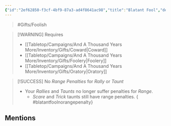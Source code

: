 ```yaml
---
{"id":"2ef62850-f3cf-4bf9-87a3-ad4f8641ac98","title":"Blatant Fool","description":"Anyone, near or far, can cleary make you out to be a fool.","publish":true,"date_created":"Saturday, March 30th 2024, 10:51:26 pm","date_modified":"Friday, April 19th 2024, 6:23:27 pm","cssclasses":["mado-heading"],"path":"Tabletop/Campaigns/And A Thousand Years More/Inventory/Gifts/Blatant Fool.md","permalink":"/tabletop/campaigns/and-a-thousand-years-more/inventory/gifts/blatant-fool/","PassFrontmatter":true}
---
```



> #Gifts/Foolish

> [!WARNING] Requires
> - [[Tabletop/Campaigns/And A Thousand Years More/Inventory/Gifts/Coward\|Coward]]
> - [[Tabletop/Campaigns/And A Thousand Years More/Inventory/Gifts/Foolery\|Foolery]]
> - [[Tabletop/Campaigns/And A Thousand Years More/Inventory/Gifts/Oratory\|Oratory]]

> [!SUCCESS] No *Range Penalties* for *Rally* or *Taunt*
> - Your *Rallies* and *Taunts* no longer suffer penalties for *Range*.
> 	- *Scare* and *Trick* taunts still have range penalties.
{ #blatantfoolnorangepenalty}


## Mentions


